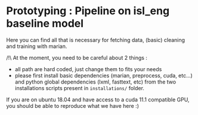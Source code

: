# Prototyping : Pipeline on isl_eng baseline model

Here you can find all that is necessary for fetching data, (basic) cleaning and training with marian.

/!\ At the moment, you need to be careful about 2 things :
- all path are hard coded, just change them to fits your needs
- please first install basic dependencies (marian, preprocess, cuda, etc...) and python global dependencies (lxml, fasttext, etc) from the two installations scripts present in `installations/` folder. 

If you are on ubuntu 18.04 and have access to a cuda 11.1 compatible GPU, you should be able to reproduce what we have here :)